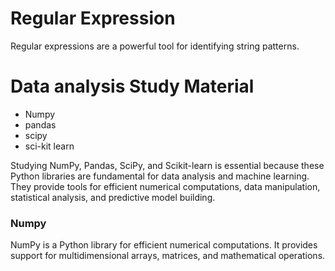 # Regular Expression 
  
  Regular expressions are a powerful tool for identifying string patterns.


# Data analysis Study Material
- Numpy
- pandas 
- scipy
- sci-kit learn
  
Studying NumPy, Pandas, SciPy, and Scikit-learn is essential because these Python libraries are fundamental for data analysis and machine learning. They provide tools for efficient numerical computations, data manipulation, statistical analysis, and predictive model building.

### Numpy 
   NumPy is a Python library for efficient numerical computations. It provides support for multidimensional arrays, matrices, and mathematical operations.
